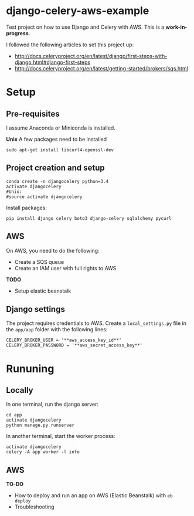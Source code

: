 # django-celery-aws-example
Test project on how to use Django and Celery with AWS. This is a **work-in-progress**.

I followed the following articles to set this project up:

* http://docs.celeryproject.org/en/latest/django/first-steps-with-django.html#django-first-steps
* http://docs.celeryproject.org/en/latest/getting-started/brokers/sqs.html

# Setup
## Pre-requisites

I assume Anaconda or Miniconda is installed. 

**Unix**
A few packages need to be installed

```
sudo apt-get install libcurl4-openssl-dev
```

## Project creation and setup

```
conda create -n djangocelery python=3.4
activate djangocelery
#Unix:
#source activate djangocelery
```

Install packages: 

```
pip install django celery boto3 django-celery sqlalchemy pycurl
```

## AWS

On AWS, you need to do the following:

* Create a SQS queue
* Create an IAM user with full rights to AWS

**TODO**

* Setup elastic beanstalk

## Django settings

The project requires credentials to AWS. Create a `local_settings.py` file in the `app/app` folder with the following lines:

```
CELERY_BROKER_USER = '**aws_access_key_id**' 
CELERY_BROKER_PASSWORD = '**aws_secret_access_key**'
```

# Rununing
## Locally
In one terminal, run the django server:

```
cd app
activate djangocelery
python manage.py runserver
```

In another terminal, start the worker process:

```
activate djangocelery
celery -A app worker -l info
```

## AWS

**TO-DO**

* How to deploy and run an app on AWS (Elastic Beanstalk) with `eb deploy`
* Troubleshooting
